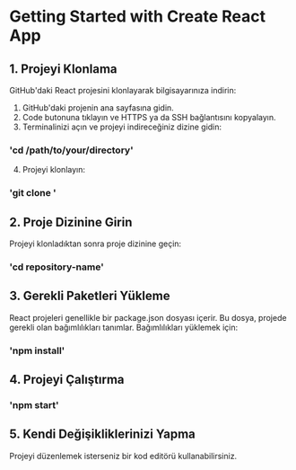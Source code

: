 # Getting Started with Create React App

## 1. Projeyi Klonlama
GitHub'daki React projesini klonlayarak bilgisayarınıza indirin:

1. GitHub'daki projenin ana sayfasına gidin.
2. Code butonuna tıklayın ve HTTPS ya da SSH bağlantısını kopyalayın.
3. Terminalinizi açın ve projeyi indireceğiniz dizine gidin:
### 'cd /path/to/your/directory'

4. Projeyi klonlayın:
### 'git clone <repository-url>'

## 2. Proje Dizinine Girin
Projeyi klonladıktan sonra proje dizinine geçin:
### 'cd repository-name'

## 3. Gerekli Paketleri Yükleme

React projeleri genellikle bir package.json dosyası içerir. Bu dosya, projede gerekli olan bağımlılıkları tanımlar. Bağımlılıkları yüklemek için:
### 'npm install'

## 4. Projeyi Çalıştırma
### 'npm start'

## 5. Kendi Değişikliklerinizi Yapma
Projeyi düzenlemek isterseniz bir kod editörü kullanabilirsiniz.
